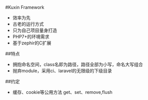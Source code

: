 #Kuxin Framework

- 效率为先
- 古老的运行方式
- 只为自己项目量身打造
- PHP7+的环境需求
- 基于zephir的C扩展

##特点
- 拥抱命名空间，class名即为路径，路径全部为小写，命名大写组合
- 抛弃module，采用ci、laravel的无限级的下级目录

##约定
- 缓存、cookie等公用方法 get、set、remove,flush
